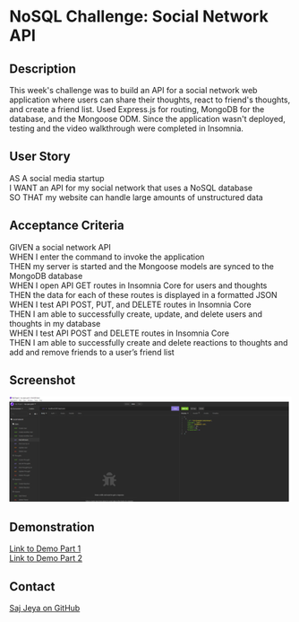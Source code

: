 # NoSQL Challenge: Social Network API

## Description
This week's challenge was to build an API for a social network web application where users can share their thoughts, react to friend's thoughts, and create a friend list.
Used Express.js for routing, MongoDB for the database, and the Mongoose ODM. Since the application wasn't deployed, testing and the video walkthrough were completed in Insomnia.

## User Story

AS A social media startup  
I WANT an API for my social network that uses a NoSQL database  
SO THAT my website can handle large amounts of unstructured data  

## Acceptance Criteria

GIVEN a social network API  
WHEN I enter the command to invoke the application  
THEN my server is started and the Mongoose models are synced to the MongoDB database  
WHEN I open API GET routes in Insomnia Core for users and thoughts  
THEN the data for each of these routes is displayed in a formatted JSON  
WHEN I test API POST, PUT, and DELETE routes in Insomnia Core  
THEN I am able to successfully create, update, and delete users and thoughts in my database  
WHEN I test API POST and DELETE routes in Insomnia Core  
THEN I am able to successfully create and delete reactions to thoughts and add and remove friends to a user’s friend list  

## Screenshot

![screenshot](https://github.com/sajees89/social-network-api/blob/main/img/Social%20Network%20SS.png)

## Demonstration

[Link to Demo Part 1](https://drive.google.com/file/d/1Sv-E1GCBn_gdM7hHRnrjQhhtEfN9HH4W/view)  
[Link to Demo Part 2](https://drive.google.com/file/d/1bWNSfK2iXrH7ltQaueZgbPTrBrs1Lm4c/view)

## Contact
[Saj Jeya on GitHub](http://github.com/sajees89)
